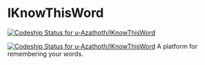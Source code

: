 # IKnowThisWord

[![Codeship Status for u-Azathoth/IKnowThisWord](https://app.codeship.com/projects/0aec55c0-f8a3-0137-dc16-3e18e3f2e8d4/status?branch=master)](https://app.codeship.com/projects/376829)

[![Codeship Status for u-Azathoth/IKnowThisWord](https://app.codeship.com/projects/0aec55c0-f8a3-0137-dc16-3e18e3f2e8d4/status?branch=develop)](https://app.codeship.com/projects/376829)
A platform for remembering your words.

